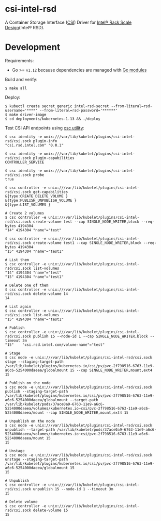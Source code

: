 # csi-intel-rsd
A Container Storage Interface ([CSI](https://github.com/container-storage-interface/spec)) Driver for [Intel® Rack Scale Design](https://www.intel.com/content/www/us/en/architecture-and-technology/rack-scale-design-overview.html)(Intel® RSD).

# Development

Requirements:

* Go >= `v1.12` because dependencies are managed with [Go modules](https://github.com/golang/go/wiki/Modules)

Build and verify:

```
$ make all
```

Deploy:

```
$ kubectl create secret generic intel-rsd-secret --from-literal=rsd-username='****' --from-literal=rsd-password='******'
$ make driver-image
$ cd deployments/kubernetes-1.13 && ./deploy
```

Test CSI API endpoints using [csc utility](https://github.com/rexray/gocsi/tree/master/csc):

```
$ csc identity -e unix:///var/lib/kubelet/plugins/csi-intel-rsd/csi.sock plugin-info
"csi.rsd.intel.com" "0.0.1"

$ csc identity -e unix:///var/lib/kubelet/plugins/csi-intel-rsd/csi.sock plugin-capabilities
CONTROLLER_SERVICE

$ csc identity -e unix:///var/lib/kubelet/plugins/csi-intel-rsd/csi.sock probe
true

$ csc controller -e unix:///var/lib/kubelet/plugins/csi-intel-rsd/csi.sock get-capabilities
&{type:CREATE_DELETE_VOLUME }
&{type:PUBLISH_UNPUBLISH_VOLUME }
&{type:LIST_VOLUMES }

# Create 2 volumes
$ csc controller -e unix:///var/lib/kubelet/plugins/csi-intel-rsd/csi.sock create-volume test --cap SINGLE_NODE_WRITER,block --req-bytes 4194304
"14" 4194304 "name"="test"

$ csc controller -e unix:///var/lib/kubelet/plugins/csi-intel-rsd/csi.sock create-volume test1 --cap SINGLE_NODE_WRITER,block --req-bytes 4194304
"15" 4194304 "name"="test1"

# List them
$ csc controller -e unix:///var/lib/kubelet/plugins/csi-intel-rsd/csi.sock list-volumes
"14" 4194304 "name"="test"
"15" 4194304 "name"="test1"

# Delete one of them
$ csc controller -e unix:///var/lib/kubelet/plugins/csi-intel-rsd/csi.sock delete-volume 14
14

# List again
$ csc controller -e unix:///var/lib/kubelet/plugins/csi-intel-rsd/csi.sock list-volumes
"15" 4194304 "name"="test1"

# Publish
$ csc controller -e unix:///var/lib/kubelet/plugins/csi-intel-rsd/csi.sock publish 15 --node-id 1 --cap SINGLE_NODE_WRITER,block --timeout 3m
"15"	"csi.rsd.intel.com/volume-name"="test"

# Stage
$ csc node -e unix:///var/lib/kubelet/plugins/csi-intel-rsd/csi.sock stage --staging-target-path /var/lib/kubelet/plugins/kubernetes.io/csi/pv/pvc-2f798516-6763-11e9-a6c6-5254000daeea/globalmount 15 --cap SINGLE_NODE_WRITER,mount,ext4
15

# Publish on the node
$ csc node -e unix:///var/lib/kubelet/plugins/csi-intel-rsd/csi.sock publish --staging-target-path /var/lib/kubelet/plugins/kubernetes.io/csi/pv/pvc-2f798516-6763-11e9-a6c6-5254000daeea/globalmount --target-path /var/lib/kubelet/pods/37ace0a9-6763-11e9-a6c6-5254000daeea/volumes/kubernetes.io~csi/pvc-2f798516-6763-11e9-a6c6-5254000daeea/mount --cap SINGLE_NODE_WRITER,mount,ext4 15

# Unpublish on the node
$ csc node -e unix:///var/lib/kubelet/plugins/csi-intel-rsd/csi.sock unpublish --target-path /var/lib/kubelet/pods/37ace0a9-6763-11e9-a6c6-5254000daeea/volumes/kubernetes.io~csi/pvc-2f798516-6763-11e9-a6c6-5254000daeea/mount 15
15

# Unstage
$ csc node -e unix:///var/lib/kubelet/plugins/csi-intel-rsd/csi.sock unstage --staging-target-path /var/lib/kubelet/plugins/kubernetes.io/csi/pv/pvc-2f798516-6763-11e9-a6c6-5254000daeea/globalmount 15
15

# Unpublish
$ csc controller -e unix:///var/lib/kubelet/plugins/csi-intel-rsd/csi.sock unpublish 15 --node-id 1 --timeout 3m
15

# Delete volume
$ csc controller -e unix:///var/lib/kubelet/plugins/csi-intel-rsd/csi.sock delete-volume 15
15

```
